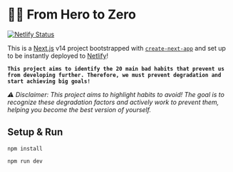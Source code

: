 # 🦸‍♂️ From Hero to Zero

[![Netlify Status](https://api.netlify.com/api/v1/badges/46648482-644c-4c80-bafb-872057e51b6b/deploy-status)](https://app.netlify.com/sites/next-dev-starter/deploys)

This is a [Next.js](https://nextjs.org/) v14 project bootstrapped with [`create-next-app`](https://github.com/vercel/next.js/tree/canary/packages/create-next-app) and set up to be instantly deployed to [Netlify](https://url.netlify.com/SyTBPVamO)!

**`This project aims to identify the 20 main bad habits that prevent us from developing further. Therefore, we must prevent degradation and start achieving big goals!`**

*⚠️ Disclaimer: This project aims to highlight habits to avoid! The goal is to recognize these degradation factors and actively work to prevent them, helping you become the best version of yourself.*

## Setup & Run

```
npm install
```

```bash
npm run dev
```